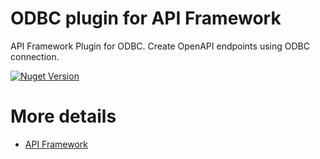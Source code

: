 # ODBC plugin for API Framework

API Framework Plugin for ODBC. Create OpenAPI endpoints using ODBC connection.

[![Nuget Version](https://img.shields.io/nuget/v/Weikio.ApiFramework.Plugins.Odbc.svg?style=flat)](https://www.nuget.org/packages/Weikio.ApiFramework.Plugins.Odbc/)

# More details

- [API Framework](https://github.com/weikio/apiframework)